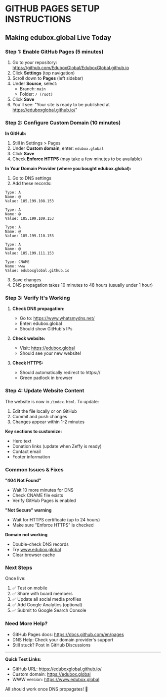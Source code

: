 # GITHUB PAGES SETUP INSTRUCTIONS
## Making edubox.global Live Today

### Step 1: Enable GitHub Pages (5 minutes)

1. Go to your repository: https://github.com/EduboxGlobal/EduboxGlobal.github.io
2. Click **Settings** (top navigation)
3. Scroll down to **Pages** (left sidebar)
4. Under **Source**, select:
   - Branch: `main`
   - Folder: `/ (root)`
5. Click **Save**
6. You'll see: "Your site is ready to be published at https://eduboxglobal.github.io/"

### Step 2: Configure Custom Domain (10 minutes)

**In GitHub:**
1. Still in Settings > Pages
2. Under **Custom domain**, enter: `edubox.global`
3. Click **Save**
4. Check **Enforce HTTPS** (may take a few minutes to be available)

**In Your Domain Provider (where you bought edubox.global):**
1. Go to DNS settings
2. Add these records:

```
Type: A
Name: @
Value: 185.199.108.153

Type: A  
Name: @
Value: 185.199.109.153

Type: A
Name: @  
Value: 185.199.110.153

Type: A
Name: @
Value: 185.199.111.153

Type: CNAME
Name: www
Value: eduboxglobal.github.io
```

3. Save changes
4. DNS propagation takes 10 minutes to 48 hours (usually under 1 hour)

### Step 3: Verify It's Working

1. **Check DNS propagation:**
   - Go to: https://www.whatsmydns.net/
   - Enter: edubox.global
   - Should show GitHub's IPs

2. **Check website:**
   - Visit: https://edubox.global
   - Should see your new website!

3. **Check HTTPS:**
   - Should automatically redirect to https://
   - Green padlock in browser

### Step 4: Update Website Content

The website is now in `/index.html`. To update:

1. Edit the file locally or on GitHub
2. Commit and push changes
3. Changes appear within 1-2 minutes

**Key sections to customize:**
- Hero text
- Donation links (update when Zeffy is ready)
- Contact email
- Footer information

### Common Issues & Fixes

**"404 Not Found"**
- Wait 10 more minutes for DNS
- Check CNAME file exists
- Verify GitHub Pages is enabled

**"Not Secure" warning**
- Wait for HTTPS certificate (up to 24 hours)
- Make sure "Enforce HTTPS" is checked

**Domain not working**
- Double-check DNS records
- Try www.edubox.global
- Clear browser cache

### Next Steps

Once live:
1. ✅ Test on mobile
2. ✅ Share with board members
3. ✅ Update all social media profiles
4. ✅ Add Google Analytics (optional)
5. ✅ Submit to Google Search Console

### Need More Help?

- GitHub Pages docs: https://docs.github.com/en/pages
- DNS Help: Check your domain provider's support
- Still stuck? Post in GitHub Discussions

---

**Quick Test Links:**
- GitHub URL: https://eduboxglobal.github.io/
- Custom domain: https://edubox.global
- WWW version: https://www.edubox.global

All should work once DNS propagates! 🚀
